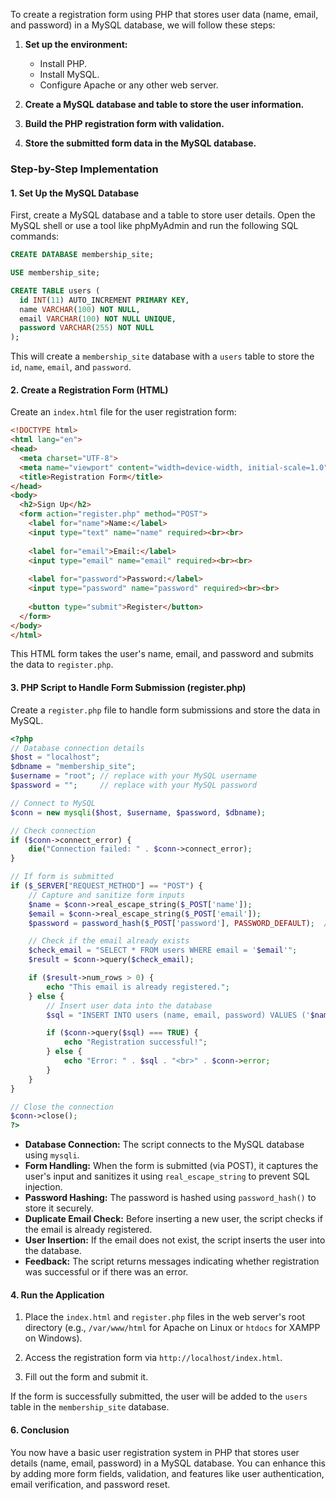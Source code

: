 To create a registration form using PHP that stores user data (name, email, and password) in a MySQL database, we will follow these steps:

1. **Set up the environment:**
   - Install PHP.
   - Install MySQL.
   - Configure Apache or any other web server.

2. **Create a MySQL database and table to store the user information.**

3. **Build the PHP registration form with validation.**

4. **Store the submitted form data in the MySQL database.**

### Step-by-Step Implementation

#### 1. **Set Up the MySQL Database**

First, create a MySQL database and a table to store user details. Open the MySQL shell or use a tool like phpMyAdmin and run the following SQL commands:

```sql
CREATE DATABASE membership_site;

USE membership_site;

CREATE TABLE users (
  id INT(11) AUTO_INCREMENT PRIMARY KEY,
  name VARCHAR(100) NOT NULL,
  email VARCHAR(100) NOT NULL UNIQUE,
  password VARCHAR(255) NOT NULL
);
```

This will create a `membership_site` database with a `users` table to store the `id`, `name`, `email`, and `password`.

#### 2. **Create a Registration Form (HTML)**

Create an `index.html` file for the user registration form:

```html
<!DOCTYPE html>
<html lang="en">
<head>
  <meta charset="UTF-8">
  <meta name="viewport" content="width=device-width, initial-scale=1.0">
  <title>Registration Form</title>
</head>
<body>
  <h2>Sign Up</h2>
  <form action="register.php" method="POST">
    <label for="name">Name:</label>
    <input type="text" name="name" required><br><br>
    
    <label for="email">Email:</label>
    <input type="email" name="email" required><br><br>
    
    <label for="password">Password:</label>
    <input type="password" name="password" required><br><br>
    
    <button type="submit">Register</button>
  </form>
</body>
</html>
```

This HTML form takes the user's name, email, and password and submits the data to `register.php`.

#### 3. **PHP Script to Handle Form Submission (register.php)**

Create a `register.php` file to handle form submissions and store the data in MySQL.

```php
<?php
// Database connection details
$host = "localhost";
$dbname = "membership_site";
$username = "root"; // replace with your MySQL username
$password = "";     // replace with your MySQL password

// Connect to MySQL
$conn = new mysqli($host, $username, $password, $dbname);

// Check connection
if ($conn->connect_error) {
    die("Connection failed: " . $conn->connect_error);
}

// If form is submitted
if ($_SERVER["REQUEST_METHOD"] == "POST") {
    // Capture and sanitize form inputs
    $name = $conn->real_escape_string($_POST['name']);
    $email = $conn->real_escape_string($_POST['email']);
    $password = password_hash($_POST['password'], PASSWORD_DEFAULT);  // Hash the password for security

    // Check if the email already exists
    $check_email = "SELECT * FROM users WHERE email = '$email'";
    $result = $conn->query($check_email);

    if ($result->num_rows > 0) {
        echo "This email is already registered.";
    } else {
        // Insert user data into the database
        $sql = "INSERT INTO users (name, email, password) VALUES ('$name', '$email', '$password')";

        if ($conn->query($sql) === TRUE) {
            echo "Registration successful!";
        } else {
            echo "Error: " . $sql . "<br>" . $conn->error;
        }
    }
}

// Close the connection
$conn->close();
?>
```

- **Database Connection:** The script connects to the MySQL database using `mysqli`.
- **Form Handling:** When the form is submitted (via POST), it captures the user's input and sanitizes it using `real_escape_string` to prevent SQL injection.
- **Password Hashing:** The password is hashed using `password_hash()` to store it securely.
- **Duplicate Email Check:** Before inserting a new user, the script checks if the email is already registered.
- **User Insertion:** If the email does not exist, the script inserts the user into the database.
- **Feedback:** The script returns messages indicating whether registration was successful or if there was an error.

#### 4. **Run the Application**

1. Place the `index.html` and `register.php` files in the web server's root directory (e.g., `/var/www/html` for Apache on Linux or `htdocs` for XAMPP on Windows).

2. Access the registration form via `http://localhost/index.html`.

3. Fill out the form and submit it.

If the form is successfully submitted, the user will be added to the `users` table in the `membership_site` database.



#### 6. **Conclusion**

You now have a basic user registration system in PHP that stores user details (name, email, password) in a MySQL database. You can enhance this by adding more form fields, validation, and features like user authentication, email verification, and password reset.
